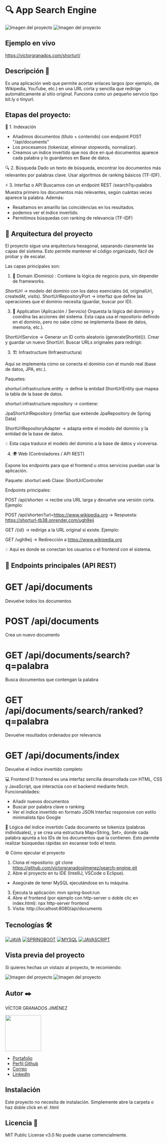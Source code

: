 # 🔍 App Search Engine 


![Imagen del proyecto](https://raw.githubusercontent.com/victorgranadosjimenez/search-engine/refs/heads/master/Captura.JPG?raw=true)
![Imagen del proyecto](https://raw.githubusercontent.com/victorgranadosjimenez/search-engine/refs/heads/master/diagrama.png?raw=true)




## Ejemplo en vivo
https://victorgranados.com/shorturl/




## Descripción 📑
Es una aplicación web que permite acortar enlaces largos (por ejemplo, de Wikipedia, YouTube, etc.) en una URL corta y sencilla que redirige automáticamente al sitio original.
Funciona como un pequeño servicio tipo bit.ly o tinyurl.




## Etapas del proyecto:

🧩 1. Indexación
- Añadimos documentos (título + contenido) con endpoint POST "/api/documents"
- Los procesamos (tokenizar, eliminar stopwords, normalizar).
- Creamos un índice invertido que nos dice en qué documentos aparece cada palabra 
y lo guardamos en Base de datos.


🔍 2. Búsqueda
 Dado un texto de búsqueda, encontrar los documentos más relevantes por palabras clave.
 Usar algoritmos de ranking básicos (TF-IDF).




⚡ 3. Interfaz o API
Buscamos con un endpoint REST  /search?q=palabra
Muestra primero los documentos más relevantes, según cuántas veces aparece la palabra.
Además:
- Resaltamos en amarillo las coincidencias en los resultados.
- podemos ver el índice invertido.
- Permitimos búsquedas con ranking de relevancia (TF-IDF)




## 🧱 Arquitectura del proyecto
El proyecto sigue una arquitectura hexagonal, separando claramente las capas del sistema.
Esto permite mantener el código organizado, fácil de probar y de escalar.

Las capas principales son:
1. 🧩 Domain (Dominio) : Contiene la lógica de negocio pura, sin depender de frameworks.
   
*ShortUrl* → modelo del dominio con los datos esenciales (id, originalUrl, createdAt, visits).
ShortUrlRepositoryPort → interfaz que define las operaciones que el dominio necesita (guardar, buscar por ID).

3. 🧠 Application (Aplicación / Servicio)
Orquesta la lógica del dominio y coordina las acciones del sistema.
Esta capa usa el repositorio definido en el dominio, pero no sabe cómo se implementa (base de datos, memoria, etc.).

ShortUrlService  →
Generar un ID corto aleatorio (generateShortId()).
Crear y guardar un nuevo ShortUrl.
Buscar URLs originales para redirigir.



3. 🏗️ Infrastructure (Infraestructura)

Aquí se implementa cómo se conecta el dominio con el mundo real (base de datos, JPA, etc.).

Paquetes:

shorturl.infrastructure.entity → define la entidad ShortUrlEntity que mapea la tabla de la base de datos.

shorturl.infrastructure.repository → contiene:

JpaShortUrlRepository (interfaz que extiende JpaRepository de Spring Data)

ShortUrlRepositoryAdapter → adapta entre el modelo del dominio y la entidad de la base de datos.

💡 Esta capa traduce el modelo del dominio a la base de datos y viceversa.

4. 🌍 Web (Controladores / API REST)

Expone los endpoints para que el frontend u otros servicios puedan usar la aplicación.

Paquete: shorturl.web
Clase: ShortUrlController

Endpoints principales:

POST /api/shorten → recibe una URL larga y devuelve una versión corta.
Ejemplo:

POST /api/shorten?url=https://www.wikipedia.org
→ Respuesta: https://shorturl-tb38.onrender.com/ugh9eij


GET /{id} → redirige a la URL original si existe.
Ejemplo:

GET /ugh9eij
→ Redirección a https://www.wikipedia.org


💡 Aquí es donde se conectan los usuarios o el frontend con el sistema.




## 🚀 Endpoints principales (API REST)

# GET	/api/documents
Devuelve todos los documentos
# POST	/api/documents
Crea un nuevo documento
# GET	/api/documents/search?q=palabra
Busca documentos que contengan la palabra
# GET	/api/documents/search/ranked?q=palabra
Devuelve resultados ordenados por relevancia
# GET	/api/documents/index
Devuelve el índice invertido completo




💻 Frontend
El frontend es una interfaz sencilla desarrollada con HTML, CSS y JavaScript, que interactúa con el backend mediante fetch.
Funcionalidades:
- Añadir nuevos documentos
- Buscar por palabra clave o ranking
- Ver el índice invertido en formato JSON
Interfaz responsive con estilo minimalista tipo Google




🧠 Lógica del índice invertido
Cada documento se tokeniza (palabras individuales), y se crea una estructura Map<String, Set<Long>>, donde cada palabra apunta a los IDs de los documentos que la contienen.
Esto permite realizar búsquedas rápidas sin escanear todo el texto.




⚙️ Cómo ejecutar el proyecto
1. Clona el repositorio:
git clone https://github.com/victorgranadosjimenez/search-engine.git
2. Abre el proyecto en tu IDE (IntelliJ, VSCode o Eclipse).
- Asegúrate de tener MySQL ejecutándose en tu máquina.
3. Ejecuta la aplicación:
mvn spring-boot:run
4. Abre el frontend (por ejemplo con http-server o doble clic en index.html):
npx http-server frontend
5. Visita:
http://localhost:8080/api/documents






## Tecnologías 🛠
[![JAVA](https://img.shields.io/badge/Java-ED8B00?style=for-the-badge&logo=openjdk&logoColor=white)](https://es.wikipedia.org/wiki/Java_(lenguaje_de_programaci%C3%B3n))
[![SPRINGBOOT](https://img.shields.io/badge/SpringBoot-6DB33F?style=flat-square&logo=Spring&logoColor=white)](https://en.wikipedia.org/wiki/Spring_Boot)
[![MYSQL](https://img.shields.io/badge/-SQL-000?&logo=MySQL&logoColor=4479A1)](https://en.wikipedia.org/wiki/MySql)
[![JAVASCRIPT](https://shields.io/badge/JavaScript-F7DF1E?logo=JavaScript&logoColor=000&style=flat-square)](https://en.wikipedia.org/wiki/JavaScript)



## Vista previa del proyecto
Si quieres hechas un vistazo al proyecto, te recomiendo:

![Imagen del proyecto](https://raw.githubusercontent.com/victorgranadosjimenez/search-engine/refs/heads/master/Captura.JPG?raw=true)
![Imagen del proyecto](https://raw.githubusercontent.com/victorgranadosjimenez/search-engine/refs/heads/master/Captura1.JPG?raw=true)




## Autor ✒️
VÍCTOR GRANADOS JIMÉNEZ

<img src="https://avatars.githubusercontent.com/u/57761479?v=4" width=115><br>

* [Portafolio](https://victorgranados.com/)
* [Perfil Github](https://github.com/victorgranadosjimenez)
* [Correo](granadosvictor01@gmail.com)
* [LinkedIn](www.linkedin.com/in/victorgranadosjimenez/)




## Instalación 
Este proyecto no necesita de instalación. Simplemente abre la carpeta o haz doble click en el .html


  
## Licencia 📄
MIT Public License v3.0
No puede usarse comencialmente.





